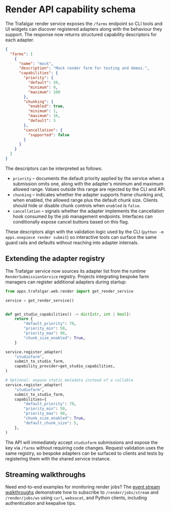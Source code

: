 # Render API capability schema

The Trafalgar render service exposes the `/farms` endpoint so CLI tools and UI
widgets can discover registered adapters along with the behaviour they support.
The response now returns structured capability descriptors for each adapter.

```json
{
  "farms": [
    {
      "name": "mock",
      "description": "Mock render farm for testing and demos.",
      "capabilities": {
        "priority": {
          "default": 50,
          "minimum": 0,
          "maximum": 100
        },
        "chunking": {
          "enabled": true,
          "minimum": 1,
          "maximum": 10,
          "default": 5
        },
        "cancellation": {
          "supported": false
        }
      }
    }
  ]
}
```

The descriptors can be interpreted as follows:

- `priority` – documents the default priority applied by the service when a
  submission omits one, along with the adapter's minimum and maximum allowed
  range. Values outside this range are rejected by the CLI and API.
- `chunking` – indicates whether the adapter supports frame chunking and, when
  enabled, the allowed range plus the default chunk size. Clients should hide or
  disable chunk controls when `enabled` is `false`.
- `cancellation` – signals whether the adapter implements the cancellation hook
  consumed by the job management endpoints. Interfaces can conditionally expose
  cancel buttons based on this flag.

These descriptors align with the validation logic used by the CLI
(`python -m apps.onepiece render submit`) so interactive tools can surface the
same guard rails and defaults without reaching into adapter internals.

## Extending the adapter registry

The Trafalgar service now sources its adapter list from the runtime
`RenderSubmissionService` registry. Projects integrating bespoke farm managers
can register additional adapters during startup:

```python
from apps.trafalgar.web.render import get_render_service

service = get_render_service()


def get_studio_capabilities() -> dict[str, int | bool]:
    return {
        "default_priority": 70,
        "priority_min": 50,
        "priority_max": 90,
        "chunk_size_enabled": True,
    }

service.register_adapter(
    "studiofarm",
    submit_to_studio_farm,
    capability_provider=get_studio_capabilities,
)

# Optional: expose static metadata instead of a callable
service.register_adapter(
    "studiofarm",
    submit_to_studio_farm,
    capabilities={
        "default_priority": 70,
        "priority_min": 50,
        "priority_max": 90,
        "chunk_size_enabled": True,
        "default_chunk_size": 5,
    },
)
```

The API will immediately accept `studiofarm` submissions and expose the key via
`/farms` without requiring code changes. Request validation uses the same
registry, so bespoke adapters can be surfaced to clients and tests by
registering them with the shared service instance.

## Streaming walkthroughs

Need end-to-end examples for monitoring render jobs? The
[event stream walkthroughs](./examples/trafalgar_event_streams.md) demonstrate
how to subscribe to `/render/jobs/stream` and `/render/jobs/ws` using `curl`,
`websocat`, and Python clients, including authentication and keepalive tips.
